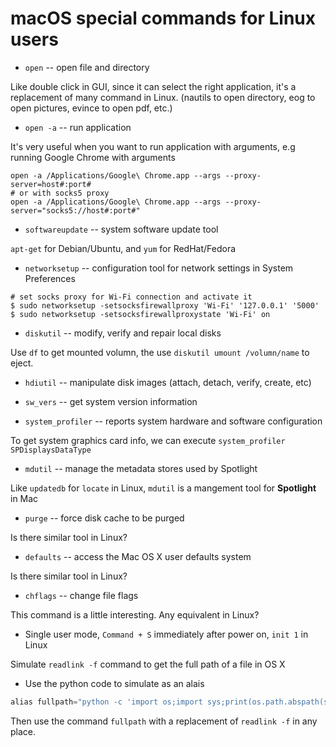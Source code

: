 # macOS special commands for Linux users

* `open` -- open file and directory

Like double click in GUI, since it can select the right application, it's a replacement of many command in Linux.
(nautils to open directory, eog to open pictures, evince to open pdf, etc.)

* `open -a` -- run application

It's very useful when you want to run application with arguments, e.g running Google Chrome with arguments

```shell
open -a /Applications/Google\ Chrome.app --args --proxy-server=host#:port#
# or with socks5 proxy
open -a /Applications/Google\ Chrome.app --args --proxy-server="socks5://host#:port#"
```

* `softwareupdate` -- system software update tool

`apt-get` for Debian/Ubuntu, and `yum` for RedHat/Fedora

* `networksetup` -- configuration tool for network settings in System Preferences

```shell
# set socks proxy for Wi-Fi connection and activate it
$ sudo networksetup -setsocksfirewallproxy 'Wi-Fi' '127.0.0.1' '5000'
$ sudo networksetup -setsocksfirewallproxystate 'Wi-Fi' on
```

* `diskutil` -- modify, verify and repair local disks

Use `df` to get mounted volumn, the use `diskutil umount /volumn/name` to eject.

* `hdiutil` -- manipulate disk images (attach, detach, verify, create, etc)

* `sw_vers` -- get system version information

* `system_profiler` -- reports system hardware and software configuration

To get system graphics card info, we can execute `system_profiler SPDisplaysDataType`

* `mdutil` -- manage the metadata stores used by Spotlight

Like `updatedb` for `locate` in Linux, `mdutil` is a mangement tool for **Spotlight** in Mac

* `purge` -- force disk cache to be purged

Is there similar tool in Linux?

* `defaults` -- access the Mac OS X user defaults system

Is there similar tool in Linux?

* `chflags` -- change file flags

This command is a little interesting. Any equivalent in Linux?

* Single user mode, `Command + S` immediately after power on, `init 1` in Linux

Simulate `readlink -f` command to get the full path of a file in OS X

* Use the python code to simulate as an alais

```python
alias fullpath="python -c 'import os;import sys;print(os.path.abspath(sys.argv[1]))'"
```
Then use the command `fullpath` with a replacement of `readlink -f` in any place.
